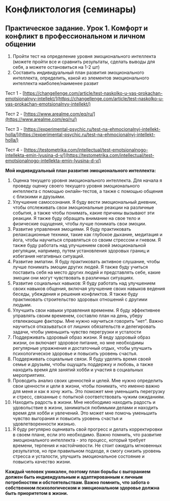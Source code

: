 # Конфликтология (семинары)

## Практическое задание. Урок 1. Комфорт и конфликт в профессиональном и личном общении

1) Пройти тест на определение уровня эмоционального интеллекта (можете пройти все и сравнить результаты, сделать выводы для себя, а можете остановиться на 1-2 шт)
2) Составить индивидуальный план развития эмоционального интеллекта, определить, какой из элементов эмоционального интеллекта наиболее/наименее развит

Тест 1 - [https://changellenge.com/article/test-naskolko-u-vas-prokachan-emotsionalnyy-intellekt/](https://changellenge.com/article/test-naskolko-u-vas-prokachan-emotsionalnyy-intellekt/)

Тест 2 - [https://www.arealme.com/eq/ru/](https://www.arealme.com/eq/ru/)

Тест 3 - [https://experimental-psychic.ru/test-na-ehmocionalnyj-intellekt-holla/](https://experimental-psychic.ru/test-na-ehmocionalnyj-intellekt-holla/)

Тест 4 - [https://testometrika.com/intellectual/test-emotsionalnogo-intellekta-emin-lyusina-d-v/](https://testometrika.com/intellectual/test-emotsionalnogo-intellekta-emin-lyusina-d-v/)

**Мой индивидуальный план развития эмоционального интеллекта:**

1. Оценка текущего уровня эмоционального интеллекта. Для начала я проведу оценку своего текущего уровня эмоционального интеллекта с помощью онлайн-тестов, а также с помощью общения с близкими и друзьями.
2. Улучшение самосознания. Я буду вести эмоциональный дневник, чтобы отслеживать свои эмоциональные реакции на различные события, а также чтобы понимать, какие причины вызывают эти реакции. Я также буду обращать внимание на свое тело и физические ощущения, чтобы лучше понимать свои эмоции.
3. Развитие управления эмоциями. Я буду практиковать релаксационные техники, такие как глубокое дыхание, медитация и йога, чтобы научиться справляться со своим стрессом и гневом. Я также буду работать над улучшением своей эмоциональной регуляции, например, путем установления здоровых границ и избегания негативных ситуаций.
4. Развитие эмпатии. Я буду практиковать активное слушание, чтобы лучше понимать эмоции других людей. Я также буду учиться поставить себя на место других людей и представлять себе, какие эмоции они могут чувствовать в различных ситуациях.
5. Развитие социальных навыков: Я буду работать над улучшением своих навыков общения, включая улучшение своих навыков ведения беседы, убеждения и решения конфликтов. Я также буду практиковать строительство здоровых отношений с другими людьми.
6. Улучшить свои навыки управления временем. Я буду эффективнее управлять своим временем, составлю план на день, уберу отвлекающие факторы. Мне нужно научиться говорить "нет". Важно научиться отказываться от лишних обязательств и делегировать задачи, чтобы уменьшить чувство перегрузки и усталости
7. Поддерживать здоровый образ жизни. Я веду здоровый образ жизни, он включает здоровое питание, но мне необходимы регулярные упражнения и достаточный отдых, чтобы улучшить психологическое здоровье и повысить уровень счастья.
8. Поддерживать социальные связи. Я буду уделять время своей семье и друзьям, чтобы ощущать поддержку и любовь, а также находить время для занятий хобби и участия в социальных мероприятиях.
9. Проводить анализ своих ценностей и целей. Мне нужно определить свои ценности и цели в жизни, чтобы понимать, что именно важно для меня и как я хочу жить. Это поможет мне уменьшить перегрузку и стресс, связанные с попыткой соответствовать чужим ожиданиям.
10. Находить радость в жизни. Мне необходимо находить радость и удовольствие в жизни, заниматься любимыми делами и находить время для хобби и увлечений. Это может мне помочь уменьшить чувство выгорания и повысить уровень счастья и удовлетворенности жизнью.
11. Я буду регулярно оценивать свой прогресс и делать корректировки в своем плане, если это необходимо. Важно помнить, что развитие эмоционального интеллекта - это процесс, который требует времени, терпения и настойчивости. Не стоит ожидать мгновенных результатов, но при правильном подходе, я смогу снизить уровень стресса и усталости, улучшить эмоциональное состояние и повысить качество жизни.

**Каждый человек уникален, поэтому план борьбы с выгоранием должен быть индивидуальным и адаптированным к личным потребностям и обстоятельствам. Важно помнить, что забота о собственном психологическом и эмоциональном здоровье должна быть приоритетом в жизни.**
